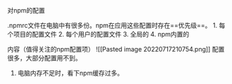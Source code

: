 对npm的配置

.npmrc文件在电脑中有很多份。npm在应用这些配置时存在==优先级==。
	1. 每个项目的配置文件
	2. 每个用户的配置文件
	3. 全局的
	4. npm内置的

内容（值得关注的npm配置项）
![[Pasted image 20220717210754.png]]
配置很多，大部分配置用不到。
1. 电脑内存不足时，看下npm缓存过多。